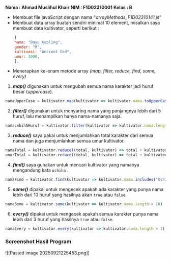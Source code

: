 **Nama : Ahmad Muslihul Khair**
**NIM : F1D02310001**
**Kelas : B**

- Membuat file javaScript dengan nama "*arrayMethods_F1D02310141.js*"
- Membuat data array buatan sendiri minimal 10 element, misalkan saya membuat data kultivator, seperti berikut :

``` javascript 
	{
	nama: "Bayu Kopling",
    gender: "M",
    kultivasi: "Ancient God",
    umur: 3000,
    },
```
- Menerapkan ke-enam metode array *(map, filter, reduce, find, some, every)*

1. ***map()*** digunakan untuk mengubah semua nama karakter jadi huruf besar (*uppercase*).
``` javascript
namaUpperCase = kultivator.map(kultivator => kultivator.nama.toUpperCase())
```

2. ***filter()*** digunakan untuk menyaring nama yang panjangnya lebih dari 5 huruf, lalu menampilkan hanya nama-namanya saja.
``` javascript
namaLebih5Huruf = kultivator.filter(kultivator => kultivator.nama.length > 5).map(kultivator => kultivator.nama)
```

3. ***reduce()*** saya pakai untuk menjumlahkan total karakter dari semua nama dan juga menjumlahkan semua umur kultivator.
``` javascript
namaTotal = kultivator.reduce((total, kultivator) => total + kultivator.nama.length, 0)
umurTotal = kultivator.reduce((total, kultivator) => total + kultivator.umur, 0)
```

4. ***find()*** saya gunakan untuk mencari kultivator yang namanya mengandung kata `uchiha` .
``` javascript
namaFind = kultivator.find(kultivator => kultivator.nama.includes("Uchiha"))
```

5. ***some()*** dipakai untuk mengecek apakah ada karakter yang punya nama lebih dari 10 huruf yang hasilnya akan `true` atau `false`.
``` javascript
namaSome = kultivator.some(kultivator => kultivator.nama.length > 10)
```

6. ***every()*** dipakai untuk mengecek apakah semua karakter punya nama lebih dari 3 huruf yang hasilnya `true` atau `false`.
``` javascript
namaEvery = kultivator.every(kultivator => kultivator.nama.length > 3)
```

### Screenshot Hasil Program
![[Pasted image 20250921225453.png]]